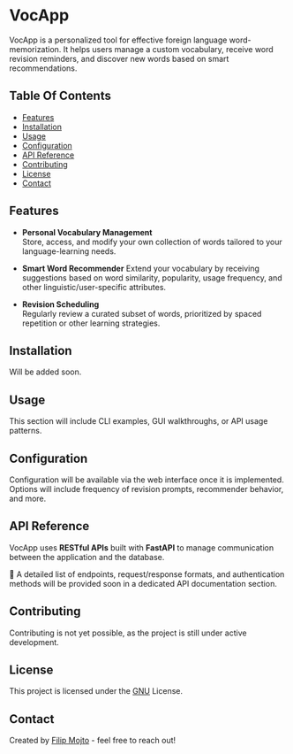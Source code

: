 # VocApp
VocApp is a personalized tool for effective foreign language word-memorization.
It helps users manage a custom vocabulary, receive word revision reminders, and discover new words based on smart recommendations.


## Table Of Contents
- [Features](#features)
- [Installation](#installation)
- [Usage](#usage)
- [Configuration](#configuration)
- [API Reference](#api-reference)
- [Contributing](#contributing)
- [License](#license)
- [Contact](#contact)

## Features 
- **Personal Vocabulary Management**    
Store, access, and modify your own collection of words tailored to your language-learning needs.

- **Smart Word Recommender**
  Extend your vocabulary by receiving suggestions based on word similarity, popularity, usage frequency, and other linguistic/user-specific attributes.


- **Revision Scheduling**  
  Regularly review a curated subset of words, prioritized by spaced repetition or other learning strategies.


## Installation
Will be added soon.

## Usage
This section will include CLI examples, GUI walkthroughs, or API usage patterns.


## Configuration
Configuration will be available via the web interface once it is implemented.  
Options will include frequency of revision prompts, recommender behavior, and more.


## API Reference
VocApp uses **RESTful APIs** built with **FastAPI** to manage communication between the application and the database.

📌 A detailed list of endpoints, request/response formats, and authentication methods will be provided soon in a dedicated API documentation section.


## Contributing
Contributing is not yet possible, as the project is still under active development.

## License

This project is licensed under the [GNU](https://www.gnu.org/licenses/gpl-3.0.en.html) License.

## Contact

Created by [Filip Mojto](https://filipmojto.github.io/) - feel free to reach out!
